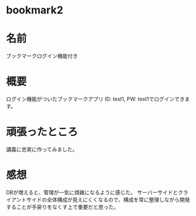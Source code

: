 # bookmark2

# 名前
ブックマークログイン機能付き

# 概要
ログイン機能がついたブックマークアプリ
ID: test1, PW: test1でログインできます。

# 頑張ったところ
講義に忠実に作ってみました。

# 感想
DBが増えると、管理が一気に煩雑になるように感じた。
サーバーサイドとクライアントサイドの全体構成が見えにくくなるので、構成を常に整理しながら開発することが手戻りをなくす上で重要だと思った。

